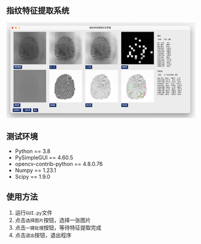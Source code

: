 
## 指纹特征提取系统

![](GUI.png)

## 测试环境

- Python == 3.8
- PySimpleGUI == 4.60.5
- opencv-contrib-python == 4.8.0.76
- Numpy == 1.23.1
- Scipy == 1.9.0

## 使用方法

1. 运行`GUI.py`文件
2. 点击`选择图片`按钮，选择一张图片
3. 点击`一键处理`按钮，等待特征提取完成
4. 点击`退出`按钮，退出程序